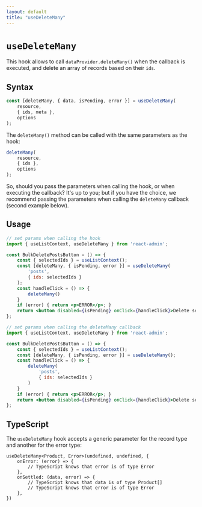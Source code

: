 ```yaml
---
layout: default
title: "useDeleteMany"
---
```


# `useDeleteMany`

This hook allows to call `dataProvider.deleteMany()` when the callback is executed, and delete an array of records based on their `ids`.

## Syntax

```jsx
const [deleteMany, { data, isPending, error }] = useDeleteMany(
    resource,
    { ids, meta },
    options
);
```

The `deleteMany()` method can be called with the same parameters as the hook:

```jsx
deleteMany(
    resource,
    { ids },
    options
);
```

So, should you pass the parameters when calling the hook, or when executing the callback? It's up to you; but if you have the choice, we recommend passing the parameters when calling the `deleteMany` callback (second example below).

## Usage

```jsx
// set params when calling the hook
import { useListContext, useDeleteMany } from 'react-admin';

const BulkDeletePostsButton = () => {
    const { selectedIds } = useListContext();
    const [deleteMany, { isPending, error }] = useDeleteMany(
        'posts',
        { ids: selectedIds }
    );
    const handleClick = () => {
        deleteMany()
    }
    if (error) { return <p>ERROR</p>; }
    return <button disabled={isPending} onClick={handleClick}>Delete selected posts</button>;
};

// set params when calling the deleteMany callback
import { useListContext, useDeleteMany } from 'react-admin';

const BulkDeletePostsButton = () => {
    const { selectedIds } = useListContext();
    const [deleteMany, { isPending, error }] = useDeleteMany();
    const handleClick = () => {
        deleteMany(
            'posts',
            { ids: selectedIds }
        )
    }
    if (error) { return <p>ERROR</p>; }
    return <button disabled={isPending} onClick={handleClick}>Delete selected posts</button>;
};
```

## TypeScript

The `useDeleteMany` hook accepts a generic parameter for the record type and another for the error type:

```tsx
useDeleteMany<Product, Error>(undefined, undefined, {
    onError: (error) => {
        // TypeScript knows that error is of type Error
    },
    onSettled: (data, error) => {
        // TypeScript knows that data is of type Product[]
        // TypeScript knows that error is of type Error
    },
})
```
